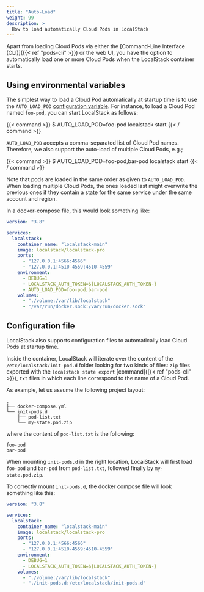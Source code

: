 ```yaml
---
title: "Auto-Load"
weight: 99
description: >
  How to load automatically Cloud Pods in LocalStack
---
```


Apart from loading Cloud Pods via either the [Command-Line Interface (CLI)]({{< ref "pods-cli" >}}) or the web UI, you have the option to automatically load one or more Cloud Pods when the LocalStack container starts.

## Using environmental variables

The simplest way to load a Cloud Pod automatically at startup time is to use the `AUTO_LOAD_POD` [configuration variable](https://docs.localstack.cloud/references/configuration/).
For instance, to load a Cloud Pod named `foo-pod`, you can start LocalStack as follows:

{{< command >}}
$ AUTO_LOAD_POD=foo-pod localstack start
{{< / command >}}

`AUTO_LOAD_POD` accepts a comma-separated list of Cloud Pod names. 
Therefore, we also support the auto-load of multiple Cloud Pods, e.g.;

{{< command >}}
$ AUTO_LOAD_POD=foo-pod,bar-pod localstack start
{{< / command >}}

Note that pods are loaded in the same order as given to `AUTO_LOAD_POD`.
When loading multiple Cloud Pods, the ones loaded last might overwrite the previous ones if they contain a state for the same service under the same account and region.

In a docker-compose file, this would look something like:
```yaml
version: "3.8"

services:
  localstack:
    container_name: "localstack-main"
    image: localstack/localstack-pro
    ports:
      - "127.0.0.1:4566:4566"
      - "127.0.0.1:4510-4559:4510-4559"
    environment:
      - DEBUG=1
      - LOCALSTACK_AUTH_TOKEN=${LOCALSTACK_AUTH_TOKEN-}
      - AUTO_LOAD_POD=foo-pod,bar-pod
    volumes:
      - "./volume:/var/lib/localstack"
      - "/var/run/docker.sock:/var/run/docker.sock"
```

## Configuration file

LocalStack also supports configuration files to automatically load Cloud Pods at startup time.

Inside the container, LocalStack will iterate over the content of the `/etc/localstack/init-pod.d` folder looking for two kinds of files: 
`zip` files exported with the `localstack state export` [command]({{< ref "pods-cli" >}}), 
`txt` files in which each line correspond to the name of a Cloud Pod.

As example, let us assume the following project layout:

```console
.
├── docker-compose.yml
└── init-pods.d
    ├── pod-list.txt
    └── my-state.pod.zip
```

where the content of `pod-list.txt` is the following:

```text
foo-pod
bar-pod
```

When mounting `init-pods.d` in the right location, LocalStack will first load `foo-pod` and `bar-pod` from `pod-list.txt`, followed finally by `my-state.pod.zip`.

To correctly mount `init-pods.d`, the docker compose file will look something like this:

```yaml
version: "3.8"

services:
  localstack:
    container_name: "localstack-main"
    image: localstack/localstack-pro
    ports:
      - "127.0.0.1:4566:4566"
      - "127.0.0.1:4510-4559:4510-4559"
    environment:
      - DEBUG=1
      - LOCALSTACK_AUTH_TOKEN=${LOCALSTACK_AUTH_TOKEN-}
    volumes:
      - "./volume:/var/lib/localstack"
      - "./init-pods.d:/etc/localstack/init-pods.d"
```